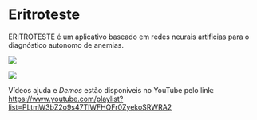 # Eritroteste
ERITROTESTE é um aplicativo baseado em redes neurais artificias para o diagnóstico autonomo de anemias.

[![](http://img.youtube.com/vi/3lJnse0c-Q0/0.jpg)](http://www.youtube.com/watch?v=3lJnse0c-Q0 "")

[![](http://img.youtube.com/vi/4ks2omRj5us/0.jpg)](http://www.youtube.com/watch?v=4ks2omRj5us "")

Vídeos ajuda e *Demos* estão disponiveis no YouTube pelo link: https://www.youtube.com/playlist?list=PLtmW3bZ2o9s47TlWFHQFr0ZyekoSRWRA2
